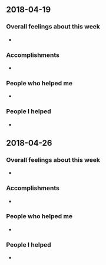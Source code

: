## 2018-04-19
### Overall feelings about this week
-

### Accomplishments
-

### People who helped me
-

### People I helped
-

## 2018-04-26
### Overall feelings about this week
-

### Accomplishments
-

### People who helped me
-

### People I helped
-

